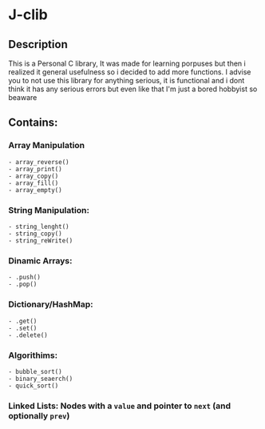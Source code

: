 # J-clib

## Description

This is a Personal C library, It was made for learning porpuses but then i realized it general usefulness so i decided to add more functions.
I advise you to not use this library for anything serious, it is functional and i dont think it has any serious errors but even like that I'm just a bored hobbyist so beaware

## Contains: 
### Array Manipulation 
    - array_reverse() 
    - array_print() 
    - array_copy()  
    - array_fill()
    - array_empty()

### String Manipulation: 
    - string_lenght() 
    - string_copy() 
    - string_reWrite()

### Dinamic Arrays: 
    - .push() 
    - .pop()

### Dictionary/HashMap: 
    - .get() 
    - .set()
    - .delete()

### Algorithims:
    - bubble_sort() 
    - binary_seaerch() 
    - quick_sort()

### Linked Lists: Nodes with a `value` and pointer to `next` (and optionally `prev`)
